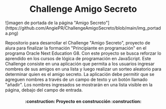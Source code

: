 <h1 align="center"> Challenge Amigo Secreto </h1>
![imagen de portada de la página "Amigo Secreto"](https://github.com/AngiePR/ChallengeAmigoSecreto/blob/main/img_portada.png)

Repositorio para desarrollar el Challenge "Amigo Secreto", proyecto de alura para finalizar la formación "Principiante en programación" en el programa Oracle Next Education G8. Con este proyecto se busca reforzar lo aprendido en los cursos de lógica de programación en JavaScript. Este Challenge consiste en una aplicación que permita a los usuarios ingresar nombres de sus amigos en una lista y luego realizar un sorteo aleatorio para determinar quien es el amigo secreto. La aplicación debe permitir que se agreguen nombres a través de un campo de texto y un botón llamado "añadir". Los nombres ingresados se mostrarán en una lista visible en la página, debajo del campo de entrada.

<h4 align="center">
:construction: Proyecto en construcción :construction:
</h4>
